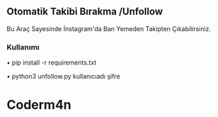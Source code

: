 ## Otomatik Takibi Bırakma /Unfollow

Bu Araç  Sayesinde  İnstagram'da Ban Yemeden Takipten Çıkabilirsiniz.

### Kullanımı 

• pip install -r requirements.txt

• python3 unfollow.py kullanıcıadı şifre


# Coderm4n
